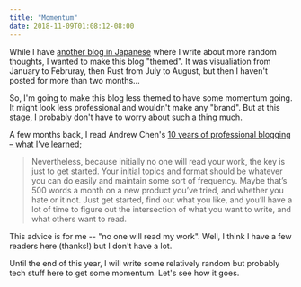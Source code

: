 ```yaml
---
title: "Momentum"
date: 2018-11-09T01:08:12-08:00
---
```

While I have [another blog in Japanese](https://blog.8-p.info/ja/) where I write about more random thoughts, I wanted to make this blog "themed". It was visualiation from January to Februray, then Rust from July to August, but then I haven't posted for more than two months...

So, I'm going to make this blog less themed to have some momentum going. It might look less professional and wouldn't make any "brand". But at this stage, I probably don't have to worry about such a thing much.

A few months back, I read Andrew Chen's [10 years of professional blogging – what I’ve learned](https://andrewchen.co/professional-blogging/);

> Nevertheless, because initially no one will read your work, the key is just to get started. Your initial topics and format should be whatever you can do easily and maintain some sort of frequency. Maybe that’s 500 words a month on a new product you’ve tried, and whether you hate or it not. Just get started, find out what you like, and you’ll have a lot of time to figure out the intersection of what you want to write, and what others want to read.

This advice is for me -- "no one will read my work". Well, I think I have a few readers here (thanks!) but I don't have a lot.

Until the end of this year, I will write some relatively random but probably tech stuff here to get some momentum. Let's see how it goes.
